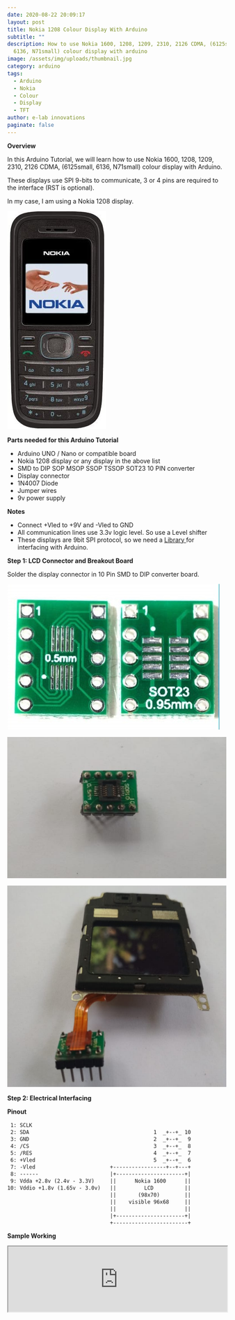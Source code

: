 ```yaml
---
date: 2020-08-22 20:09:17
layout: post
title: Nokia 1208 Colour Display With Arduino
subtitle: ""
description: How to use Nokia 1600, 1208, 1209, 2310, 2126 CDMA, (6125small,
  6136, N71small) colour display with arduino
image: /assets/img/uploads/thumbnail.jpg
category: arduino
tags:
  - Arduino
  - Nokia
  - Colour
  - Display
  - TFT
author: e-lab innovations
paginate: false
---
```

**Overview**

In this Arduino Tutorial, we will learn how to use Nokia 1600, 1208, 1209, 2310, 2126 CDMA, (6125small, 6136, N71small) colour display with Arduino.

These displays use SPI 9-bits to communicate, 3 or 4 pins are required to the interface (RST is optional).

In my case, I am using a Nokia 1208 display.

![Nokia 1208](/assets/img/uploads/nokia-1208.jpg "Nokia 1208")

**Parts needed for this Arduino Tutorial**

* Arduino UNO / Nano or compatible board
* Nokia 1208 display or any display in the above list
* SMD to DIP SOP MSOP SSOP TSSOP SOT23 10 PIN converter
* Display connector
* 1N4007 Diode
* Jumper wires
* 9v power supply

**Notes**

* Connect +Vled to +9V and -Vled to GND
* All communication lines use 3.3v logic level. So use a Level shifter
* These displays are 9bit SPI protocol, so we need a [Library ](https://github.com/kr4fty/ST7628-Nokia-1600-LCD-Library)for interfacing with Arduino.

**Step 1: LCD Connector and Breakout Board**

Solder the display connector in 10 Pin SMD to DIP converter board.

![SMD to DIP Breakout board](/assets/img/uploads/breakout-board.jpg "SMD to DIP Breakout board")

![](/assets/img/uploads/breakout-board-with-connector.png)

![](/assets/img/uploads/lcd-connected-with-bb.png)

**Step 2: Electrical Interfacing**

**Pinout**

```
 1: SCLK
 2: SDA                                        1  _+--+_ 10
 3: GND                                        2  _+--+_  9
 4: /CS                                        3  _+--+_  8
 5: /RES                                       4  _+--+_  7
 6: +Vled                                      5  _+--+_  6
 7: -Vled                        +-----------------+--+---+
 8: ------                       |+----------------------+|
 9: Vdda +2.8v (2.4v - 3.3V)     ||      Nokia 1600      ||
10: Vddio +1.8v (1.65v - 3.0v)   ||         LCD          ||
                                 ||       (98x70)        ||
                                 ||    visible 96x68     ||
                                 ||                      ||    
                                 |+----------------------+|
                                 +------------------------+
```

**Sample Working**

<iframe width="100%"
src="https://www.youtube.com/watch?v=NtRfAeXa4wY">
</iframe>